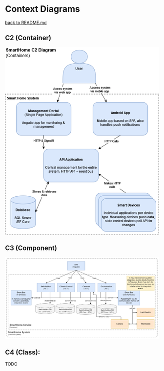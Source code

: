 # Context Diagrams

[back to README.md](../README.md)

## C2 (Container)

![C2 Diagram](./Diagrams/SmartHomeC2.drawio.png)

## C3 (Component)

![C3 Diagram](./Diagrams/SmartHomeC3.drawio.png)

## C4 (Class):

TODO
